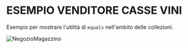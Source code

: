 # ESEMPIO VENDITORE CASSE VINI

Esempio per mostrare l'utilità di `equals` nell'ambito delle collezioni.
 
 ![NegozioMagazzino](./NegozioMagazzino.png)
 